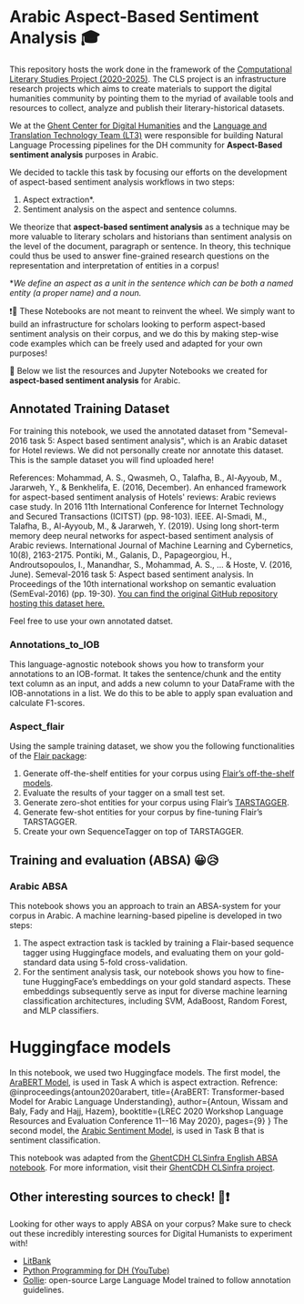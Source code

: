 # Arabic Aspect-Based Sentiment Analysis 🎓

This repository hosts the work done in the framework of the [Computational Literary Studies Project (2020-2025)](https://clsinfra.io/). The CLS project is an infrastructure research projects which aims to create materials to support the digital humanities community by pointing them to the myriad of available tools and resources to collect, analyze and publish their literary-historical datasets. 

We at the [Ghent Center for Digital Humanities](https://www.ghentcdh.ugent.be/) and the [Language and Translation Technology Team (LT3)](https://lt3.ugent.be/) were responsible for building Natural Language Processing pipelines for the DH community for **Aspect-Based sentiment analysis** purposes in Arabic. 

We decided to tackle this task by focusing our efforts on the development of aspect-based sentiment analysis workflows in two steps:
1.	Aspect extraction*.
2.	Sentiment analysis on the aspect and sentence columns.

We theorize that **aspect-based sentiment analysis** as a technique may be more valuable to literary scholars and historians than sentiment analysis on the level of the document, paragraph or sentence. In theory, this technique could thus be used to answer fine-grained research questions on the representation and interpretation of entities in a corpus!

*_We define an aspect as a unit in the sentence which can be both a named entity (a proper name) and a noun._

❗🧠 These Notebooks are not meant to reinvent the wheel. We simply want to build an infrastructure for scholars looking to perform aspect-based sentiment analysis on their corpus, and we do this by making step-wise code examples which can be freely used and adapted for your own purposes! 

🚀 Below we list the resources and Jupyter Notebooks we created for **aspect-based sentiment analysis** for Arabic.

## Annotated Training Dataset
For training this notebook, we used the annotated dataset from "Semeval-2016 task 5: Aspect based sentiment analysis", which is an Arabic dataset for Hotel reviews. We did not personally create nor annotate this dataset. This is the sample dataset you will find uploaded here!

References: 
Mohammad, A. S., Qwasmeh, O., Talafha, B., Al-Ayyoub, M., Jararweh, Y., & Benkhelifa, E. (2016, December). An enhanced framework for aspect-based sentiment analysis of Hotels' reviews: Arabic reviews case study. In 2016 11th International Conference for Internet Technology and Secured Transactions (ICITST) (pp. 98-103). IEEE.
Al-Smadi, M., Talafha, B., Al-Ayyoub, M., & Jararweh, Y. (2019). Using long short-term memory deep neural networks for aspect-based sentiment analysis of Arabic reviews. International Journal of Machine Learning and Cybernetics, 10(8), 2163-2175.
Pontiki, M., Galanis, D., Papageorgiou, H., Androutsopoulos, I., Manandhar, S., Mohammad, A. S., ... & Hoste, V. (2016, June). Semeval-2016 task 5: Aspect based sentiment analysis. In Proceedings of the 10th international workshop on semantic evaluation (SemEval-2016) (pp. 19-30).
[You can find the original GitHub repository hosting this dataset here.](https://github.com/msmadi/ABSA-Hotels)

Feel free to use your own annotated datset. 

###	**Annotations_to_IOB**
This language-agnostic notebook shows you how to transform your annotations to an IOB-format. It takes the sentence/chunk and the entity text column as an input, and adds a new column to your DataFrame with the IOB-annotations in a list. We do this to be able to apply span evaluation and calculate F1-scores.

###	**Aspect_flair**
Using the sample training dataset, we show you the following functionalities of the [Flair package](https://flairnlp.github.io/):
1.	Generate off-the-shelf entities for your corpus using [Flair’s off-the-shelf models](https://flairnlp.github.io/docs/category/tutorial-1-basic-tagging).
2.	Evaluate the results of your tagger on a small test set.
3.	Generate zero-shot entities for your corpus using Flair’s [TARSTAGGER](https://github.com/flairNLP/flair/blob/master/resources/docs/TUTORIAL_10_TRAINING_ZERO_SHOT_MODEL.md).
4.	Generate few-shot entities for your corpus by fine-tuning Flair’s TARSTAGGER.
5.	Create your own SequenceTagger on top of TARSTAGGER. 

## Training and evaluation (ABSA) 😀😥
###	**Arabic ABSA**
This notebook shows you an approach to train an ABSA-system for your corpus in Arabic. A machine learning-based pipeline is developed in two steps: 
1)	The aspect extraction task is tackled by training a Flair-based sequence tagger using Huggingface models, and evaluating them on your gold-standard data using 5-fold cross-validation. 
2)	For the sentiment analysis task, our notebook shows you how to fine-tune HuggingFace’s embeddings on your gold standard aspects. These embeddings subsequently serve as input for diverse machine learning classification architectures, including SVM, AdaBoost, Random Forest, and MLP classifiers.


# Huggingface models
In this notebook, we used two Huggingface models.
The first model, the [AraBERT Model](aubmindlab/bert-base-arabertv2), is used in Task A which is aspect extraction.
Refrence: 
@inproceedings{antoun2020arabert,
  title={AraBERT: Transformer-based Model for Arabic Language Understanding},
  author={Antoun, Wissam and Baly, Fady and Hajj, Hazem},
  booktitle={LREC 2020 Workshop Language Resources and Evaluation Conference 11--16 May 2020},
  pages={9}
}
The second model, the [Arabic Sentiment Model](Walid-Ahmed/arabic-sentiment-model), is used in Task B that is sentiment classification.

This notebook was adapted from the [GhentCDH CLSinfra English ABSA notebook](https://github.com/GhentCDH/CLSinfra/blob/main/Notebooks/ABSA_HF_English.ipynb).
For more information, visit their [GhentCDH CLSinfra project](https://github.com/GhentCDH/CLSinfra/tree/main).

## Other interesting sources to check! 🦾❗

Looking for other ways to apply ABSA on your corpus? Make sure to check out these incredibly interesting sources for Digital Humanists to experiment with!
* [LitBank](https://github.com/dbamman/litbank)
* [Python Programming for DH (YouTube)](https://www.youtube.com/@python-programming)
* [Gollie](https://hitz-zentroa.github.io/GoLLIE/): open-source Large Language Model trained to follow annotation guidelines.


